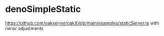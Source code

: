 # denoSimpleStatic

https://github.com/oakserver/oak/blob/main/examples/staticServer.ts with minor adjustments
